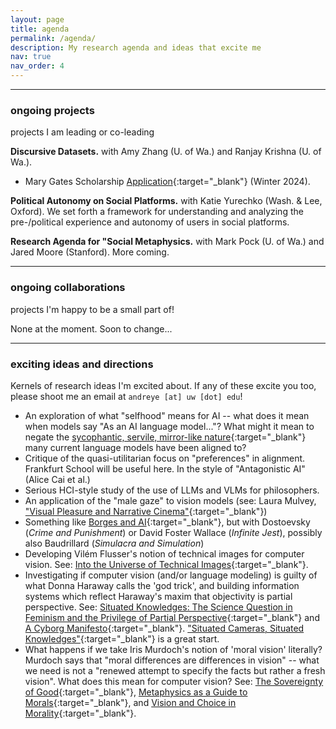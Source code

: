 ```yaml
---
layout: page
title: agenda
permalink: /agenda/
description: My research agenda and ideas that excite me
nav: true
nav_order: 4
---
```


---

### ongoing projects
projects I am leading or co-leading

**Discursive Datasets.** with Amy Zhang (U. of Wa.) and Ranjay Krishna (U. of Wa.).
- Mary Gates Scholarship [Application](\assets\pdf\mary-gates-essay-discursive-datasets.pdf){:target="_blank"} (Winter 2024).

**Political Autonomy on Social Platforms.** with Katie Yurechko (Wash. & Lee, Oxford).
We set forth a framework for understanding and analyzing the pre-/political experience and autonomy of users in social platforms.

**Research Agenda for "Social Metaphysics.** with Mark Pock (U. of Wa.) and Jared Moore (Stanford).
More coming.

<!-- **Historicizing Morality for Language Models.** with Mark Pock (U. of Wa.) and Jared Moore (Stanford).
Taking the geneological method from Nietzsche and Foucault, we further develop the critique in [Talat et al. 2022](https://aclanthology.org/2022.naacl-main.56.pdf){:target="_blank"} through an analysis of moral development and contradiction, and propose alternative approaches for 'modeling morality'.
See: *sources forthcoming.*

**Non-Agential Theory of Meaning.** with Mark Pock (U. of Wa.) and Jared Moore (Stanford).
Many analytic theories of meaning and language require agential constructs such as intentionality or belief, whether implicitly or explicitly.
Borrowing from structuralist and post-structuralist work, we set forth a non-agential theory of meaning, with an application towards Large Language Models.
See: *sources forthcoming.* -->

---

### ongoing collaborations
projects I'm happy to be a small part of!

None at the moment. Soon to change...

<!-- **Limits of Value Pluralism in Alignment.** Taylor Sorenson (U. of Wa.), Liwei Jiang (U. of Wa.), et al. -->

---

### exciting ideas and directions
Kernels of research ideas I'm excited about.
If any of these excite you too, please shoot me an email at `andreye [at] uw [dot] edu`!


<!-- - *Breathing Datasets.* I previously briefly developed the notion of [economy of the dataset](https://andre-ye.github.io/writing/files/economy-of-the-dataset.pdf){:target="_blank"}, which deploys the Marxist notion of commodity fetishism and alienation to understand the simultaneous isolation and tightness of large-scale datasets. In response: can we develop less alienated, more intertwined datasets? Can we exploit hyperlinks and connections? Can we build a dataset in which each annotation is not one thing one person said at one time, but a living, breathing discourse? -->
- An exploration of what "selfhood" means for AI -- what does it mean when models say "As an AI language model..."? What might it mean to negate the [sycophantic, servile, mirror-like nature](https://arxiv.org/pdf/2402.07350.pdf){:target="_blank"} many current language models have been aligned to?
- Critique of the quasi-utilitarian focus on "preferences" in alignment. Frankfurt School will be useful here. In the style of "Antagonistic AI" (Alice Cai et al.)
- Serious HCI-style study of the use of LLMs and VLMs for philosophers. 
- An application of the "male gaze" to vision models (see: Laura Mulvey, ["Visual Pleasure and Narrative Cinema"](https://www.amherst.edu/system/files/media/1021/Laura%2520Mulvey,%2520Visual%2520Pleasure.pdf){:target="_blank"})
- Something like [Borges and AI](https://arxiv.org/pdf/2310.01425.pdf){:target="_blank"}, but with Dostoevsky (*Crime and Punishment*) or David Foster Wallace (*Infinite Jest*), possibly also Baudrillard (*Simulacra and Simulation*)
- Developing Vilém Flusser's notion of technical images for computer vision. See: [Into the Universe of Technical Images](https://www.are.na/block/3080997){:target="_blank"}.
- Investigating if computer vision (and/or language modeling) is guilty of what Donna Haraway calls the 'god trick', and building information systems which reflect Haraway's maxim that objectivity is partial perspective. See: [Situated Knowledges: The Science Question in Feminism and the Privilege of Partial Perspective](){:target="_blank"} and [A Cyborg Manifesto](){:target="_blank"}. ["Situated Cameras, Situated Knowledges"](https://arxiv.org/pdf/2307.00064.pdf){:target="_blank"} is a great start.
- What happens if we take Iris Murdoch's notion of 'moral vision' literally? Murdoch says that "moral differences are differences in vision" -- what we need is not a "renewed attempt to specify the facts but rather a fresh vision". What does this mean for computer vision? See: [The Sovereignty of Good](){:target="_blank"}, [Metaphysics as a Guide to Morals](){:target="_blank"}, and [Vision and Choice in Morality](){:target="_blank"}.



